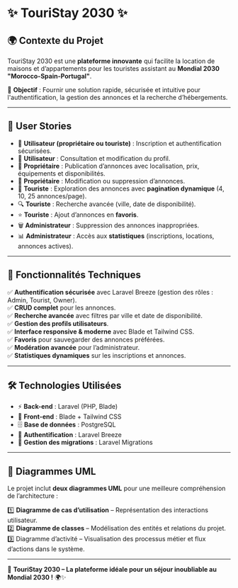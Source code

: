 # ✨ TouriStay 2030 ✨

## 🌍 Contexte du Projet
TouriStay 2030 est une **plateforme innovante** qui facilite la location de maisons et d’appartements pour les touristes assistant au **Mondial 2030 "Morocco-Spain-Portugal"**. 

🎯 **Objectif** : Fournir une solution rapide, sécurisée et intuitive pour l'authentification, la gestion des annonces et la recherche d’hébergements.

---

## 👤 User Stories

- 🔑 **Utilisateur (propriétaire ou touriste)** : Inscription et authentification sécurisées.
- 👤 **Utilisateur** : Consultation et modification du profil.
- 🏡 **Propriétaire** : Publication d’annonces avec localisation, prix, équipements et disponibilités.
- 📂 **Propriétaire** : Modification ou suppression d’annonces.
- 📌 **Touriste** : Exploration des annonces avec **pagination dynamique** (4, 10, 25 annonces/page).
- 🔍 **Touriste** : Recherche avancée (ville, date de disponibilité).
- ⭐ **Touriste** : Ajout d’annonces en **favoris**.
- 🗑️ **Administrateur** : Suppression des annonces inappropriées.
- 📊 **Administrateur** : Accès aux **statistiques** (inscriptions, locations, annonces actives).

---

## 🚀 Fonctionnalités Techniques

✅ **Authentification sécurisée** avec Laravel Breeze (gestion des rôles : Admin, Tourist, Owner).  
✅ **CRUD complet** pour les annonces.  
✅ **Recherche avancée** avec filtres par ville et date de disponibilité.  
✅ **Gestion des profils utilisateurs**.  
✅ **Interface responsive & moderne** avec Blade et Tailwind CSS.  
✅ **Favoris** pour sauvegarder des annonces préférées.  
✅ **Modération avancée** pour l’administrateur.  
✅ **Statistiques dynamiques** sur les inscriptions et annonces.  

---

## 🛠️ Technologies Utilisées

- ⚡ **Back-end** : Laravel (PHP, Blade)
- 🎨 **Front-end** : Blade + Tailwind CSS
- 🗄️ **Base de données** : PostgreSQL
- 🔐 **Authentification** : Laravel Breeze
- 📂 **Gestion des migrations** : Laravel Migrations

---

## 📌 Diagrammes UML

Le projet inclut **deux diagrammes UML** pour une meilleure compréhension de l’architecture :

1️⃣ **Diagramme de cas d’utilisation** – Représentation des interactions utilisateur.  
2️⃣ **Diagramme de classes** – Modélisation des entités et relations du projet.  
3️⃣ Diagramme d’activité – Visualisation des processus métier et flux d’actions dans le système.

---

🚀 **TouriStay 2030 – La plateforme idéale pour un séjour inoubliable au Mondial 2030 !** 🌍✨

